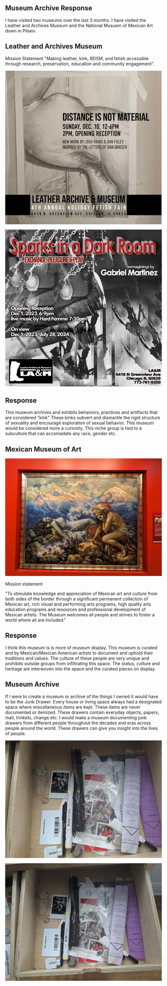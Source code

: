 ## Museum Archive Response
I have visited two museums over the last 3 months. I have visited the Leather and Archives Museum and the National Musuem of Mexican Art down in Pilsen.

## Leather and Archives Museum
Mission Statement 
"Making leather, kink, BDSM, and fetish accessible through research, preservation, education and community engagement".


![Leather1](Leather1.JPG)

![Leather2](Leather2.jpg)

## Response
This museum archives and exhibits behaviors, practices and artitfacts that are considered "kink" These kinks subvert and dismantle the rigid structure of sexuality and encourage exploration of sexual behavior. This museum would be considered more a curiosity. This niche group is tied to a subculture that can accomadate any race, gender etc. 

## Mexican Museum of Art
![Large oil painting](Mexican.jpg)

Mission statement

"To stimulate knowledge and appreciation of Mexican art and culture from both sides of the border through a significant permanent collection of Mexican art, rich visual and performing arts programs, high quality arts education programs and resources and professional development of Mexican artists. The Museum welcomes all people and strives to foster a world where all are included."

## Response

I think this museum is is more of museum display. This museum is curated and by Mexican/Mexican American artists to document and uphold their traditions and values. The culture of these people are very unique and prohibits outside groups from infiltrating this space. The status, culture and heritage are interwoven into the space and the curated pieces on display.

## Museum Archive

If I were to create a museum or archive of the things I owned it would have to be the Junk Drawer. Every house or living space always had a designated space where miscellaneous items are kept. These items are never documented or itemized. These drawers contain everyday objects, papers, mail, trinkets, change etc. I would make a museum documenting junk drawers from different people throughout the decades and eras across people around the world. These drawers can give you insight into the lives of people.

![imageofmyjunk](junk.jpg)

![imageofmyjunk2](junk.jpg2.jpeg)
